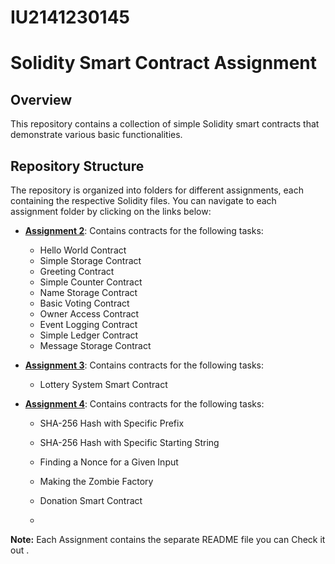 # IU2141230145
# Solidity Smart Contract Assignment

## Overview
This repository contains a collection of simple Solidity smart contracts that demonstrate various basic functionalities.


## Repository Structure
The repository is organized into folders for different assignments, each containing the respective Solidity files. You can navigate to each assignment folder by clicking on the links below:

- **[Assignment 2](Assigment2/)**: Contains contracts for the following tasks:
  - Hello World Contract
  - Simple Storage Contract
  - Greeting Contract
  - Simple Counter Contract
  - Name Storage Contract
  - Basic Voting Contract
  - Owner Access Contract
  - Event Logging Contract
  - Simple Ledger Contract
  - Message Storage Contract

- **[Assignment 3](Assignment3/)**: Contains contracts for the following tasks:
  - Lottery System Smart Contract

- **[Assignment 4](Assignment4/)**: Contains contracts for the following tasks:
  - SHA-256 Hash with Specific Prefix
  - SHA-256 Hash with Specific Starting String
  - Finding a Nonce for a Given Input
  - Making the Zombie Factory
  - Donation Smart Contract

  - 
**Note:** Each Assignment contains the separate README file you can Check it out .
